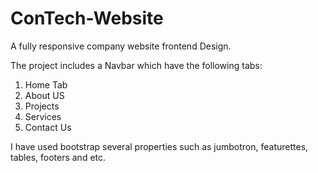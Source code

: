 # ConTech-Website
A fully responsive company website frontend Design.

The project includes a Navbar which have the following tabs:
1. Home Tab
2. About US
3. Projects
4. Services 
5. Contact Us

I have used bootstrap several properties such as jumbotron, featurettes, tables, footers and etc.
